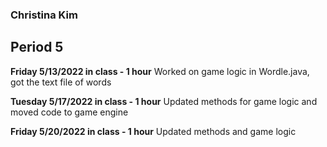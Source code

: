 ### Christina Kim
## Period 5

**Friday 5/13/2022 in class - 1 hour**
Worked on game logic in Wordle.java, got the text file of words

**Tuesday 5/17/2022 in class - 1 hour**
Updated methods for game logic and moved code to game engine

**Friday 5/20/2022 in class - 1 hour**
Updated methods and game logic